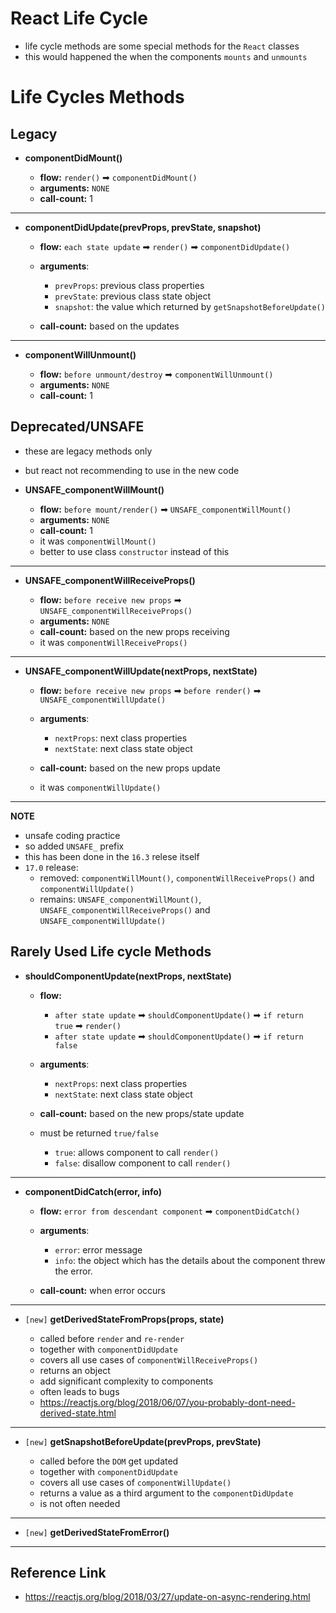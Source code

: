 # React Life Cycle

- life cycle methods are some special methods for the `React` classes
- this would happened the when the components `mounts` and `unmounts`

# Life Cycles Methods

## Legacy

- **componentDidMount()**

  - **flow:** `render()` ➡ `componentDidMount()`
  - **arguments:** `NONE`
  - **call-count:** 1

---

- **componentDidUpdate(prevProps, prevState, snapshot)**

  - **flow:** `each state update` ➡ `render()` ➡ `componentDidUpdate()`
  - **arguments**:

    - `prevProps`: previous class properties
    - `prevState`: previous class state object
    - `snapshot`: the value which returned by `getSnapshotBeforeUpdate()`

  - **call-count:** based on the updates

---

- **componentWillUnmount()**

  - **flow:** `before unmount/destroy` ➡ `componentWillUnmount()`
  - **arguments:** `NONE`
  - **call-count:** 1

## Deprecated/UNSAFE

- these are legacy methods only
- but react not recommending to use in the new code

- **UNSAFE_componentWillMount()**

  - **flow:** `before mount/render()` ➡ `UNSAFE_componentWillMount()`
  - **arguments:** `NONE`
  - **call-count:** 1
  - it was `componentWillMount()`
  - better to use class `constructor` instead of this

---

- **UNSAFE_componentWillReceiveProps()**

  - **flow:** `before receive new props` ➡ `UNSAFE_componentWillReceiveProps()`
  - **arguments:** `NONE`
  - **call-count:** based on the new props receiving
  - it was `componentWillReceiveProps()`

---

- **UNSAFE_componentWillUpdate(nextProps, nextState)**

  - **flow:**
    `before receive new props` ➡ `before render()` ➡ `UNSAFE_componentWillUpdate()`
  - **arguments**:

    - `nextProps`: next class properties
    - `nextState`: next class state object

  - **call-count:** based on the new props update

  - it was `componentWillUpdate()`

---

**NOTE**

- unsafe coding practice
- so added `UNSAFE_` prefix
- this has been done in the `16.3` relese itself
- `17.0` release:
  - removed: `componentWillMount()`, `componentWillReceiveProps()` and `componentWillUpdate()`
  - remains: `UNSAFE_componentWillMount()`, `UNSAFE_componentWillReceiveProps()` and `UNSAFE_componentWillUpdate()`

## Rarely Used Life cycle Methods

- **shouldComponentUpdate(nextProps, nextState)**

  - **flow:**

    - `after state update` ➡ `shouldComponentUpdate()` ➡ `if return true` ➡ `render()`
    - `after state update` ➡ `shouldComponentUpdate()` ➡ `if return false`

  - **arguments**:

    - `nextProps`: next class properties
    - `nextState`: next class state object

  - **call-count:** based on the new props/state update
  - must be returned `true/false`
    - `true`: allows component to call `render()`
    - `false`: disallow component to call `render()`

---

- **componentDidCatch(error, info)**

  - **flow:** `error from descendant component` ➡ `componentDidCatch()`

  - **arguments**:

    - `error`: error message
    - `info`: the object which has the details about the component threw the error.

  - **call-count:** when error occurs

---

- `[new]` **getDerivedStateFromProps(props, state)**

  - called before `render` and `re-render`
  - together with `componentDidUpdate`
  - covers all use cases of `componentWillReceiveProps()`
  - returns an object
  - add significant complexity to components
  - often leads to bugs
  - https://reactjs.org/blog/2018/06/07/you-probably-dont-need-derived-state.html

---

- `[new]` **getSnapshotBeforeUpdate(prevProps, prevState)**

  - called before the `DOM` get updated
  - together with `componentDidUpdate`
  - covers all use cases of `componentWillUpdate()`
  - returns a value as a third argument to the `componentDidUpdate`
  - is not often needed

---

- `[new]` **getDerivedStateFromError()**

---

## Reference Link

- https://reactjs.org/blog/2018/03/27/update-on-async-rendering.html
